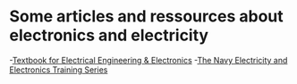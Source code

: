 # Some articles and ressources about electronics and electricity

-[Textbook for Electrical Engineering & Electronics](https://www.allaboutcircuits.com/textbook/)
-[The Navy Electricity and Electronics Training Series](https://archive.org/search.php?query=subject%3A%22The+Navy+Electricity+and+Electronics+Training+Series%22&sort=publicdate)


